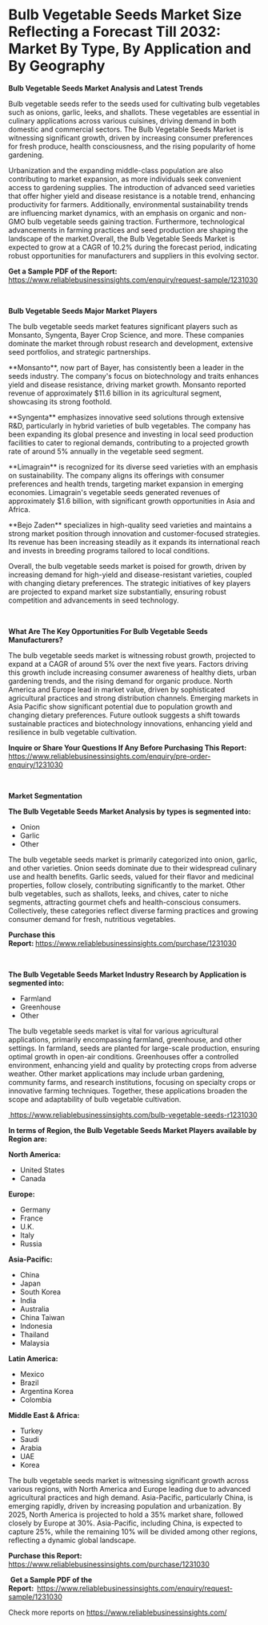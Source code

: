 <p><h1>Bulb Vegetable Seeds Market Size Reflecting a Forecast Till 2032: Market By Type, By Application and By Geography</h1></p><p><strong>Bulb Vegetable Seeds Market Analysis and Latest Trends</strong></p>
<p><p>Bulb vegetable seeds refer to the seeds used for cultivating bulb vegetables such as onions, garlic, leeks, and shallots. These vegetables are essential in culinary applications across various cuisines, driving demand in both domestic and commercial sectors. The Bulb Vegetable Seeds Market is witnessing significant growth, driven by increasing consumer preferences for fresh produce, health consciousness, and the rising popularity of home gardening. </p><p>Urbanization and the expanding middle-class population are also contributing to market expansion, as more individuals seek convenient access to gardening supplies. The introduction of advanced seed varieties that offer higher yield and disease resistance is a notable trend, enhancing productivity for farmers. Additionally, environmental sustainability trends are influencing market dynamics, with an emphasis on organic and non-GMO bulb vegetable seeds gaining traction. Furthermore, technological advancements in farming practices and seed production are shaping the landscape of the market.Overall, the Bulb Vegetable Seeds Market is expected to grow at a CAGR of 10.2% during the forecast period, indicating robust opportunities for manufacturers and suppliers in this evolving sector.</p></p>
<p><strong>Get a Sample PDF of the Report:&nbsp;</strong> <a href="https://www.reliablebusinessinsights.com/enquiry/request-sample/1231030?utm_campaign=2768&utm_medium=2&utm_source=Github&utm_content=ia&utm_term=30032025&utm_id=bulb-vegetable-seeds">https://www.reliablebusinessinsights.com/enquiry/request-sample/1231030</a></p>
<p>&nbsp;</p>
<p><strong>Bulb Vegetable Seeds Major Market Players</strong></p>
<p><p>The bulb vegetable seeds market features significant players such as Monsanto, Syngenta, Bayer Crop Science, and more. These companies dominate the market through robust research and development, extensive seed portfolios, and strategic partnerships.</p><p>**Monsanto**, now part of Bayer, has consistently been a leader in the seeds industry. The company's focus on biotechnology and traits enhances yield and disease resistance, driving market growth. Monsanto reported revenue of approximately $11.6 billion in its agricultural segment, showcasing its strong foothold.</p><p>**Syngenta** emphasizes innovative seed solutions through extensive R&D, particularly in hybrid varieties of bulb vegetables. The company has been expanding its global presence and investing in local seed production facilities to cater to regional demands, contributing to a projected growth rate of around 5% annually in the vegetable seed segment.</p><p>**Limagrain** is recognized for its diverse seed varieties with an emphasis on sustainability. The company aligns its offerings with consumer preferences and health trends, targeting market expansion in emerging economies. Limagrain's vegetable seeds generated revenues of approximately $1.6 billion, with significant growth opportunities in Asia and Africa.</p><p>**Bejo Zaden** specializes in high-quality seed varieties and maintains a strong market position through innovation and customer-focused strategies. Its revenue has been increasing steadily as it expands its international reach and invests in breeding programs tailored to local conditions.</p><p>Overall, the bulb vegetable seeds market is poised for growth, driven by increasing demand for high-yield and disease-resistant varieties, coupled with changing dietary preferences. The strategic initiatives of key players are projected to expand market size substantially, ensuring robust competition and advancements in seed technology.</p></p>
<p>&nbsp;</p>
<p><strong>What Are The Key Opportunities For Bulb Vegetable Seeds Manufacturers?</strong></p>
<p><p>The bulb vegetable seeds market is witnessing robust growth, projected to expand at a CAGR of around 5% over the next five years. Factors driving this growth include increasing consumer awareness of healthy diets, urban gardening trends, and the rising demand for organic produce. North America and Europe lead in market value, driven by sophisticated agricultural practices and strong distribution channels. Emerging markets in Asia Pacific show significant potential due to population growth and changing dietary preferences. Future outlook suggests a shift towards sustainable practices and biotechnology innovations, enhancing yield and resilience in bulb vegetable cultivation.</p></p>
<p><strong>Inquire or Share Your Questions If Any Before Purchasing This Report:</strong> <a href="https://www.reliablebusinessinsights.com/enquiry/pre-order-enquiry/1231030?utm_campaign=2768&utm_medium=2&utm_source=Github&utm_content=ia&utm_term=30032025&utm_id=bulb-vegetable-seeds">https://www.reliablebusinessinsights.com/enquiry/pre-order-enquiry/1231030</a></p>
<p>&nbsp;</p>
<p><strong>Market Segmentation</strong></p>
<p><strong>The Bulb Vegetable Seeds Market Analysis by types is segmented into:</strong></p>
<p><ul><li>Onion</li><li>Garlic</li><li>Other</li></ul></p>
<p><p>The bulb vegetable seeds market is primarily categorized into onion, garlic, and other varieties. Onion seeds dominate due to their widespread culinary use and health benefits. Garlic seeds, valued for their flavor and medicinal properties, follow closely, contributing significantly to the market. Other bulb vegetables, such as shallots, leeks, and chives, cater to niche segments, attracting gourmet chefs and health-conscious consumers. Collectively, these categories reflect diverse farming practices and growing consumer demand for fresh, nutritious vegetables.</p></p>
<p><strong>Purchase this Report:&nbsp;</strong><a href="https://www.reliablebusinessinsights.com/purchase/1231030?utm_campaign=2768&utm_medium=2&utm_source=Github&utm_content=ia&utm_term=30032025&utm_id=bulb-vegetable-seeds">https://www.reliablebusinessinsights.com/purchase/1231030</a></p>
<p>&nbsp;</p>
<p><strong>The Bulb Vegetable Seeds Market Industry Research by Application is segmented into:</strong></p>
<p><ul><li>Farmland</li><li>Greenhouse</li><li>Other</li></ul></p>
<p><p>The bulb vegetable seeds market is vital for various agricultural applications, primarily encompassing farmland, greenhouse, and other settings. In farmland, seeds are planted for large-scale production, ensuring optimal growth in open-air conditions. Greenhouses offer a controlled environment, enhancing yield and quality by protecting crops from adverse weather. Other market applications may include urban gardening, community farms, and research institutions, focusing on specialty crops or innovative farming techniques. Together, these applications broaden the scope and adaptability of bulb vegetable cultivation.</p></p>
<p><a href="https://www.reliablebusinessinsights.com/bulb-vegetable-seeds-r1231030?utm_campaign=2768&utm_medium=2&utm_source=Github&utm_content=ia&utm_term=30032025&utm_id=bulb-vegetable-seeds">&nbsp;https://www.reliablebusinessinsights.com/bulb-vegetable-seeds-r1231030</a></p>
<p><strong>In terms of Region, the Bulb Vegetable Seeds Market Players available by Region are:</strong></p>
<p>
    <p> <strong> North America: </strong>
        <ul>
            <li>United States</li>
            <li>Canada</li>
        </ul>
        </p> 
    <p> <strong> Europe: </strong>
        <ul>
            <li>Germany</li>
            <li>France</li>
            <li>U.K.</li>
            <li>Italy</li>
            <li>Russia</li>
        </ul>
        </p> 
    <p> <strong> Asia-Pacific: </strong>
        <ul>
            <li>China</li>
            <li>Japan</li>
            <li>South Korea</li>
            <li>India</li>
            <li>Australia</li>
            <li>China Taiwan</li>
            <li>Indonesia</li>
            <li>Thailand</li>
            <li>Malaysia</li>
        </ul>
        </p> 
    <p> <strong> Latin America: </strong>
        <ul>
            <li>Mexico</li>
            <li>Brazil</li>
            <li>Argentina Korea</li>
            <li>Colombia</li>
        </ul>
        </p> 
    <p> <strong> Middle East & Africa: </strong>
        <ul>
            <li>Turkey</li>
            <li>Saudi</li>
            <li>Arabia</li>
            <li>UAE</li>
            <li>Korea</li>
        </ul>
    </p>
    </p>
<p><p>The bulb vegetable seeds market is witnessing significant growth across various regions, with North America and Europe leading due to advanced agricultural practices and high demand. Asia-Pacific, particularly China, is emerging rapidly, driven by increasing population and urbanization. By 2025, North America is projected to hold a 35% market share, followed closely by Europe at 30%. Asia-Pacific, including China, is expected to capture 25%, while the remaining 10% will be divided among other regions, reflecting a dynamic global landscape.</p></p>
<p><strong>Purchase this Report: </strong><a href="https://www.reliablebusinessinsights.com/purchase/1231030?utm_campaign=2768&utm_medium=2&utm_source=Github&utm_content=ia&utm_term=30032025&utm_id=bulb-vegetable-seeds">https://www.reliablebusinessinsights.com/purchase/1231030</a></p>
<p>&nbsp;<strong>Get a Sample PDF of the Report:&nbsp;&nbsp;</strong><a href="https://www.reliablebusinessinsights.com/enquiry/request-sample/1231030?utm_campaign=2768&utm_medium=2&utm_source=Github&utm_content=ia&utm_term=30032025&utm_id=bulb-vegetable-seeds">https://www.reliablebusinessinsights.com/enquiry/request-sample/1231030</a></p>
<p><strong></strong></p>
<p>Check more reports on <a href="https://www.reliablebusinessinsights.com/?utm_campaign=2768&utm_medium=2&utm_source=Github&utm_content=ia&utm_term=30032025&utm_id=bulb-vegetable-seeds">https://www.reliablebusinessinsights.com/</a></p>